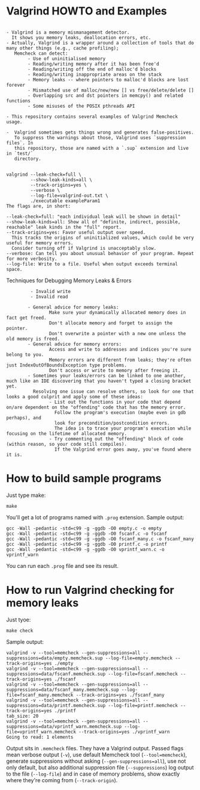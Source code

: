 # Valgrind HOWTO and Examples


```

- Valgrind is a memory mismanagement detector.
  It shows you memory leaks, deallocation errors, etc.
- Actually, Valgrind is a wrapper around a collection of tools that do many other things (e.g., cache profiling); 
   Memcheck can detect:
		- Use of uninitialised memory
		- Reading/writing memory after it has been free'd
		- Reading/writing off the end of malloc'd blocks
		- Reading/writing inappropriate areas on the stack
		- Memory leaks -- where pointers to malloc'd blocks are lost forever
		- Mismatched use of malloc/new/new [] vs free/delete/delete []
		- Overlapping src and dst pointers in memcpy() and related functions
		- Some misuses of the POSIX pthreads API

- This repository contains several examples of Valgrind Memcheck usage. 

-  Valgrind sometimes gets things wrong and generates false-positives. 
   To suppress the warnings about those, Valgrind uses `suppression files`. In
   this repository, those are named with a `.sup` extension and live in `test/`
   directory.


valgrind --leak-check=full \
         --show-leak-kinds=all \
         --track-origins=yes \
         --verbose \
         --log-file=valgrind-out.txt \
         ./executable exampleParam1
The flags are, in short:

--leak-check=full: "each individual leak will be shown in detail"
--show-leak-kinds=all: Show all of "definite, indirect, possible, reachable" leak kinds in the "full" report.
--track-origins=yes: Favor useful output over speed. 
  This tracks the origins of uninitialized values, which could be very useful for memory errors. 
  Consider turning off if Valgrind is unacceptably slow.
--verbose: Can tell you about unusual behavior of your program. Repeat for more verbosity.
--log-file: Write to a file. Useful when output exceeds terminal space.
```

Techniques for Debugging Memory Leaks & Errors

```
	     - Invalid write
		 - Invalid read

		- General advice for memory leaks:
				Make sure your dynamically allocated memory does in fact get freed.
				Don't allocate memory and forget to assign the pointer.
				Don't overwrite a pointer with a new one unless the old memory is freed.
		- General advice for memory errors:
			    Access and write to addresses and indices you're sure belong to you. 
			    Memory errors are different from leaks; they're often just IndexOutOfBoundsException type problems.
			    Don't access or write to memory after freeing it.
		- Sometimes your leaks/errors can be linked to one another, much like an IDE discovering that you haven't typed a closing bracket yet. 
		  Resolving one issue can resolve others, so look for one that looks a good culprit and apply some of these ideas:
				- List out the functions in your code that depend on/are dependent on the "offending" code that has the memory error. 
				  Follow the program's execution (maybe even in gdb  perhaps), and 
				  look for precondition/postcondition errors. 
				  The idea is to trace your program's execution while focusing on the lifetime of allocated memory.
				- Try commenting out the "offending" block of code (within reason, so your code still compiles). 
				  If the Valgrind error goes away, you've found where it is.
```


# How to build sample programs

Just type make:

	make

You'll get a lot of programs named with `.prog` extension. Sample output:

~~~terminal
gcc -Wall -pedantic -std=c99 -g -ggdb -O0 empty.c -o empty 
gcc -Wall -pedantic -std=c99 -g -ggdb -O0 fscanf.c -o fscanf 
gcc -Wall -pedantic -std=c99 -g -ggdb -O0 fscanf_many.c -o fscanf_many
gcc -Wall -pedantic -std=c99 -g -ggdb -O0 printf.c -o printf
gcc -Wall -pedantic -std=c99 -g -ggdb -O0 vprintf_warn.c -o vprintf_warn
~~~

You can run each `.prog` file and see its result.


# How to run Valgrind checking for memory leaks

Just tyoe:

	make check

Sample output:

~~~terminal
valgrind -v --tool=memcheck --gen-suppressions=all --suppressions=data/empty.memcheck.sup --log-file=empty.memcheck --track-origins=yes ./empty 
valgrind -v --tool=memcheck --gen-suppressions=all --suppressions=data/fscanf.memcheck.sup --log-file=fscanf.memcheck --track-origins=yes ./fscanf 
valgrind -v --tool=memcheck --gen-suppressions=all --suppressions=data/fscanf_many.memcheck.sup --log-file=fscanf_many.memcheck --track-origins=yes ./fscanf_many
valgrind -v --tool=memcheck --gen-suppressions=all --suppressions=data/printf.memcheck.sup --log-file=printf.memcheck --track-origins=yes ./printf
tab_size: 20
valgrind -v --tool=memcheck --gen-suppressions=all --suppressions=data/vprintf_warn.memcheck.sup --log-file=vprintf_warn.memcheck --track-origins=yes ./vprintf_warn
Going to read: 1 elements
~~~

Output sits in `.memcheck` files. They have a Valgrind output. Passed flags
mean verbose output (`-v`), use default Memcheck tool (`--tool=memcheck`),
generate suppressions without asking (`--gen-suppressions=all`), use not
only default, but also additional suppression file (`--suppressions`) log
output to the file (`--log-file`) and in case of memory problems, show
exactly where they're coming from (`--track-origin`). 


